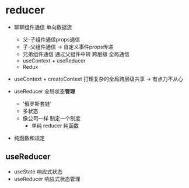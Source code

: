 # reducer

- 聊聊组件通信
    单向数据流
    - 父-子组件通信props通信
    - 子-父组件通信 -> 自定义事件props传递
    - 兄弟组件通信 通过父组件中转
    跨层级 全局通信
    - useContext + useReducer 
    - Redux 

- useContext + createContext 打理复杂的全局跨层级共享 
    -> 有点力不从心
- useReducer 全局状态**管理**
    - '俄罗斯套娃'
    - 多状态
    - 像公司一样 制定一个制度
      - 单纯 reducer 纯函数
- 纯函数和规定

## useReducer
- useState 响应式状态
- useReducer 响应式状态管理
  